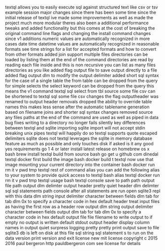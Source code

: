 textql allows you to easily execute sql against structured text like csv or tsv example session major changes since there has been some time since the initial release of textql ive made some improvements as well as made the project much more modular theres also been a additional performance tweaks and added functionality but this comes at the cost of breaking the original command line flags and changing the install command changes since v1 additions numeric values are automatically recognized in more cases date time datetime values are automatically recognized in reasonable formats see time strings for a list for accepted formats and how to convert from other formats added join support multiple files directories can be loaded by listing them at the end of the command directories are read by reading each file inside and this is non recursive you can list as many files directories as you like added flag output file to save output directly to a file added flag output dlm to modify the output delimiter added short sql syntax for the case of a single table the from table can be dropped from the query for simple selects the select keyword can be dropped from the query this means the v1 command textql sql select from tbl source some file csv can be shortened to textql sql some file csv changes the flag outputheader was renamed to output header removals dropped the ability to override table names this makes less sense after the automatic tablename generation based on filename joins and shorter sql syntax changes removed source any files paths at the end of the command are used as well as piped in data bug fixes writing to a directory no longer fails silently key differences between textql and sqlite importing sqlite import will not accept stdin breaking unix pipes textql will happily do so textql supports quote escaped delimiters sqlite does not textql leverages the sqlite in memory database feature as much as possible and only touches disk if asked is it any good yes requirements go 1 4 or later install latest release on homebrew os x bash brew install textql build from source bash go get u github com dinedal textql docker first build the image bash docker build t textql now use that image mounting your current directory into the container bash docker run rm it v pwd tmp textql rest of command alias you can add the following alias to your system to provide quick access to textql bash alias textql docker run rm it v pwd tmp textql usage bash textql console save to path path output file path output dlm delimter output header pretty quiet header dlm delimter sql sql statements path console after all statements are run open sqlite3 repl with this data dlm string input delimiter character between fields dlm tab for tab dlm 0x to specify a character code in hex default header treat input files as having the first row as a header row output dlm string output delimiter character between fields output dlm tab for tab dlm 0x to specify a character code in hex default output file file filename to write output to if empty no output is written default stdout output header display column names in output quiet surpress logging pretty pretty print output save to file sqlite3 db is left on disk at this file sql string sql statement s to run on the data version print version and exit license new mit license copyright c 2015 2016 paul bergeron http pauldbergeron com see license for details